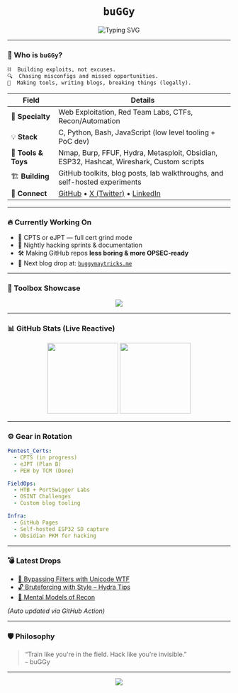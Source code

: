 <h1 align="center"><code>buGGy</code></h1>

<p align="center">
  <img src="https://readme-typing-svg.demolab.com?font=JetBrains+Mono&weight=500&size=20&pause=1000&center=true&width=500&lines=Red+Teamer+%F0%9F%94%AA+;Cybersecurity+Researcher+%F0%9F%95%B5%EF%B8%8F;CTF+Player+%F0%9F%92%BB;OSINT+Enthusiast+%F0%9F%97%AE%EF%B8%8F;Obsidian+Poweruser+%F0%9F%92%BE;Full-stack+Exploitation+in+progress..." alt="Typing SVG" />
</p>

---

### 🧠 Who is `buGGy`?

```txt
⛓️  Building exploits, not excuses.  
🔍  Chasing misconfigs and missed opportunities.  
🧙  Making tools, writing blogs, breaking things (legally).  
```

| **Field**           | **Details**                                                                                                                                 |
|---------------------|----------------------------------------------------------------------------------------------------------------------------------------------|
| 🎯 **Specialty**     | Web Exploitation, Red Team Labs, CTFs, Recon/Automation                                                                                     |
| 💡 **Stack**         | C, Python, Bash, JavaScript (low level tooling + PoC dev)                                                                                   |
| 🧪 **Tools & Toys**  | Nmap, Burp, FFUF, Hydra, Metasploit, Obsidian, ESP32, Hashcat, Wireshark, Custom scripts                                                    |
| 🏗️ **Building**      | GitHub toolkits, blog posts, lab walkthroughs, and self-hosted experiments                                                                 |
| 🔗 **Connect**       | [GitHub](https://github.com/buggymaytricks) • [X (Twitter)](https://x.com/buggymaytricks) • [LinkedIn](https://linkedin.com/in/buggymaytricks) |

---

### 🔥 Currently Working On

- 📜 CPTS or eJPT — full cert grind mode
- 🧠 Nightly hacking sprints & documentation
- 🛠️ Making GitHub repos **less boring & more OPSEC-ready**
- 🧹 Next blog drop at: [`buggymaytricks.me`](https://buggymaytricks.me)

---

### 🧰 Toolbox Showcase

<p align="center">
  <img src="https://skillicons.dev/icons?i=linux,bash,python,c,js,github,git,vscode,obsidian" />
</p>

---

### 📊 GitHub Stats (Live Reactive)

<p align="center">
  <img src="https://github-readme-stats.vercel.app/api?username=buggymaytricks&show_icons=true&theme=radical" height="160" />
  <img src="https://github-readme-stats.vercel.app/api/top-langs/?username=buggymaytricks&layout=compact&theme=radical" height="160" />
</p>

---

### ⚙️ Gear in Rotation

```yaml
Pentest_Certs:
  - CPTS (in progress)
  - eJPT (Plan B)
  - PEH by TCM (Done)

FieldOps:
  - HTB + PortSwigger Labs
  - OSINT Challenges
  - Custom blog tooling

Infra:
  - GitHub Pages
  - Self-hosted ESP32 SD capture
  - Obsidian PKM for hacking
```

---

### 💣 Latest Drops

<!-- BLOG-POST-LIST:START -->
- [🔪 Bypassing Filters with Unicode WTF](https://buggymaytricks.me/blog/unicode-bypass)
- [🔓 Bruteforcing with Style – Hydra Tips](https://buggymaytricks.me/blog/hydra-tricks)
- [🧠 Mental Models of Recon](https://buggymaytricks.me/blog/recon-theory)
<!-- BLOG-POST-LIST:END -->

*(Auto updated via GitHub Action)*

---

### 🛡️ Philosophy

> “Train like you're in the field. Hack like you're invisible.”  
> – buGGy

---

<p align="center">
  <img src="https://raw.githubusercontent.com/buggymaytricks/buggymaytricks/output/github-contribution-grid-snake-dark.svg" />
</p>

<!---
buGGymaytricks/buGGymaytricks is a ✨ special ✨ repository because its `README.md` (this file) appears on your GitHub profile.
You can click the Preview link to take a look at your changes.
--->

